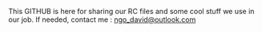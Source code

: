 This GITHUB is here for sharing our RC files and some cool stuff we use in our job.
If needed, contact me : ngo_david@outlook.com

